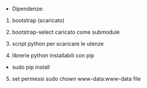 


- Dipendenze:

1) bootstrap (scaricato)

2) bootstrap-select caricato come submodule

3) script python per scaricare le utenze 

4) librerie python installabili con pip 

- sudo pip install 


5) set permessi 
sudo chown www-data:www-data file